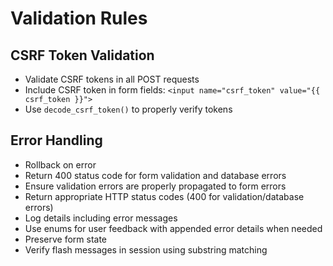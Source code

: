 # Validation Rules
## CSRF Token Validation
- Validate CSRF tokens in all POST requests
- Include CSRF token in form fields: `<input name="csrf_token" value="{{ csrf_token }}">`
- Use `decode_csrf_token()` to properly verify tokens

## Error Handling
- Rollback on error
- Return 400 status code for form validation and database errors
- Ensure validation errors are properly propagated to form errors
- Return appropriate HTTP status codes (400 for validation/database errors)
- Log details including error messages
- Use enums for user feedback with appended error details when needed
- Preserve form state
- Verify flash messages in session using substring matching

